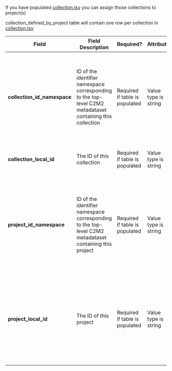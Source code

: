 If you have populated [collection.tsv](./TableInfo:-collection.tsv) you can assign those collections to project(s) 

collection_defined_by_project table will contain one row per collection in [collection.tsv](./TableInfo:-collection.tsv) 			

Field | Field Description | Required? |  Attributes | Extra Info 
------|-------------------|-----------|-------------|------------
**collection_id_namespace** | ID of the identifier namespace corresponding to the top-level C2M2 metadataset containing this collection | Required if table is populated | Value type is string | For each row (each collection), this will be the value of 'id_namespace' in [collection.tsv](./TableInfo:-collection.tsv) for this collection. If your program has not implemented multiple id_namespaces, this will be exactly the same for all rows of this column and the the `project_id_namespace` column
**collection_local_id** | The ID of this collection | Required if table is populated | Value type is string | For each row (each collection), this will be the value of `local_id` in [collection.tsv](./TableInfo:-collection.tsv) for this biosample
**project_id_namespace** | ID of the identifier namespace corresponding to the top-level C2M2 metadataset containing this project| Required if table is populated | Value type is string |For each row (each collection), this will be the value of `id_namespace` in the project table for the project this collection belongs to. If your program has not implemented multiple id_namespaces, this will be exactly the same for all rows in this column and the `collection_id_namespace` column
**project_local_id** | The ID of this project | Required if table is populated | Value type is string | For each row (each collection), this will be the value of 'local_id' in the project table for the project this collection belongs to. If a biosample should be part of multiple collections, it should have multiple *rows*. **Concatenating values in this column will invalidate your submission**